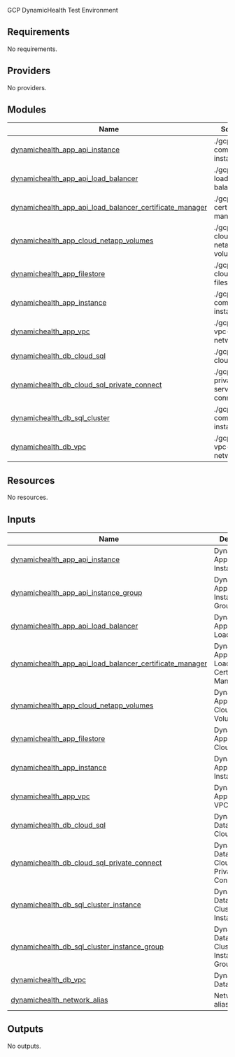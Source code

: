 <!-- BEGIN_TF_DOCS -->

GCP DynamicHealth Test Environment

## Requirements

No requirements.

## Providers

No providers.

## Modules

| Name | Source | Version |
|------|--------|---------|
| <a name="module_dynamichealth_app_api_instance"></a> [dynamichealth\_app\_api\_instance](#module\_dynamichealth\_app\_api\_instance) | ./gcp-compute-instance | n/a |
| <a name="module_dynamichealth_app_api_load_balancer"></a> [dynamichealth\_app\_api\_load\_balancer](#module\_dynamichealth\_app\_api\_load\_balancer) | ./gcp-load-balancer | n/a |
| <a name="module_dynamichealth_app_api_load_balancer_certificate_manager"></a> [dynamichealth\_app\_api\_load\_balancer\_certificate\_manager](#module\_dynamichealth\_app\_api\_load\_balancer\_certificate\_manager) | ./gcp-certificate-manager | n/a |
| <a name="module_dynamichealth_app_cloud_netapp_volumes"></a> [dynamichealth\_app\_cloud\_netapp\_volumes](#module\_dynamichealth\_app\_cloud\_netapp\_volumes) | ./gcp-cloud-netapp-volumes | n/a |
| <a name="module_dynamichealth_app_filestore"></a> [dynamichealth\_app\_filestore](#module\_dynamichealth\_app\_filestore) | ./gcp-cloud-filestore | n/a |
| <a name="module_dynamichealth_app_instance"></a> [dynamichealth\_app\_instance](#module\_dynamichealth\_app\_instance) | ./gcp-compute-instance | n/a |
| <a name="module_dynamichealth_app_vpc"></a> [dynamichealth\_app\_vpc](#module\_dynamichealth\_app\_vpc) | ./gcp-vpc-network | n/a |
| <a name="module_dynamichealth_db_cloud_sql"></a> [dynamichealth\_db\_cloud\_sql](#module\_dynamichealth\_db\_cloud\_sql) | ./gcp-cloud-sql | n/a |
| <a name="module_dynamichealth_db_cloud_sql_private_connect"></a> [dynamichealth\_db\_cloud\_sql\_private\_connect](#module\_dynamichealth\_db\_cloud\_sql\_private\_connect) | ./gcp-private-service-connect | n/a |
| <a name="module_dynamichealth_db_sql_cluster"></a> [dynamichealth\_db\_sql\_cluster](#module\_dynamichealth\_db\_sql\_cluster) | ./gcp-compute-instance | n/a |
| <a name="module_dynamichealth_db_vpc"></a> [dynamichealth\_db\_vpc](#module\_dynamichealth\_db\_vpc) | ./gcp-vpc-network | n/a |

## Resources

No resources.

## Inputs

| Name | Description | Type | Default | Required |
|------|-------------|------|---------|:--------:|
| <a name="input_dynamichealth_app_api_instance"></a> [dynamichealth\_app\_api\_instance](#input\_dynamichealth\_app\_api\_instance) | DynamicHealth Application API Instances | `any` | `null` | no |
| <a name="input_dynamichealth_app_api_instance_group"></a> [dynamichealth\_app\_api\_instance\_group](#input\_dynamichealth\_app\_api\_instance\_group) | DynamicHealth Application API Instance Groups | `any` | `null` | no |
| <a name="input_dynamichealth_app_api_load_balancer"></a> [dynamichealth\_app\_api\_load\_balancer](#input\_dynamichealth\_app\_api\_load\_balancer) | DynamicHealth Application API Load Balancer | `any` | `null` | no |
| <a name="input_dynamichealth_app_api_load_balancer_certificate_manager"></a> [dynamichealth\_app\_api\_load\_balancer\_certificate\_manager](#input\_dynamichealth\_app\_api\_load\_balancer\_certificate\_manager) | DynamicHealth Application API Load Balancer Certificate Manager | `any` | `null` | no |
| <a name="input_dynamichealth_app_cloud_netapp_volumes"></a> [dynamichealth\_app\_cloud\_netapp\_volumes](#input\_dynamichealth\_app\_cloud\_netapp\_volumes) | DynamicHealth Application Cloud Netapp Volumes | `any` | `null` | no |
| <a name="input_dynamichealth_app_filestore"></a> [dynamichealth\_app\_filestore](#input\_dynamichealth\_app\_filestore) | DynamicHealth Application Cloud Filestore | `any` | `null` | no |
| <a name="input_dynamichealth_app_instance"></a> [dynamichealth\_app\_instance](#input\_dynamichealth\_app\_instance) | DynamicHealth Application Instances | `any` | `null` | no |
| <a name="input_dynamichealth_app_vpc"></a> [dynamichealth\_app\_vpc](#input\_dynamichealth\_app\_vpc) | DynamicHealth Application VPC | `any` | `null` | no |
| <a name="input_dynamichealth_db_cloud_sql"></a> [dynamichealth\_db\_cloud\_sql](#input\_dynamichealth\_db\_cloud\_sql) | DynamicHealth Database Cloud SQL | `any` | `null` | no |
| <a name="input_dynamichealth_db_cloud_sql_private_connect"></a> [dynamichealth\_db\_cloud\_sql\_private\_connect](#input\_dynamichealth\_db\_cloud\_sql\_private\_connect) | DynamicHealth Database Cloud SQL Private Service Connect | `any` | `null` | no |
| <a name="input_dynamichealth_db_sql_cluster_instance"></a> [dynamichealth\_db\_sql\_cluster\_instance](#input\_dynamichealth\_db\_sql\_cluster\_instance) | DynamicHealth Database SQL Cluster Instances | `any` | `null` | no |
| <a name="input_dynamichealth_db_sql_cluster_instance_group"></a> [dynamichealth\_db\_sql\_cluster\_instance\_group](#input\_dynamichealth\_db\_sql\_cluster\_instance\_group) | DynamicHealth Database SQL Cluster Instance Groups | `any` | `null` | no |
| <a name="input_dynamichealth_db_vpc"></a> [dynamichealth\_db\_vpc](#input\_dynamichealth\_db\_vpc) | DynamicHealth Database VPC | `any` | `null` | no |
| <a name="input_dynamichealth_network_alias"></a> [dynamichealth\_network\_alias](#input\_dynamichealth\_network\_alias) | Network aliases | `any` | `null` | no |

## Outputs

No outputs.
<!-- END_TF_DOCS -->